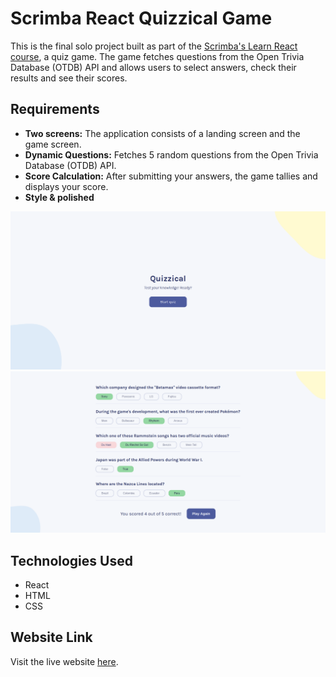 # Scrimba React Quizzical Game

This is the final solo project built as part of the [Scrimba's Learn React course](https://v2.scrimba.com/learn-react-c0e), a quiz game.
The game fetches questions from the Open Trivia Database (OTDB) API and allows users to select answers, check their results and see their scores.

## Requirements
- **Two screens:** The application consists of a landing screen and the game screen.
- **Dynamic Questions:** Fetches 5 random questions from the Open Trivia Database (OTDB) API.
- **Score Calculation:** After submitting your answers, the game tallies and displays your score.
- **Style & polished**

![Quizzical Start Screenshot](/src/assets/quizzical-landing-sc.png)
![Quizzical Game Screenshot](/src/assets/quizzical-game-sc.png)

## Technologies Used

- React
- HTML
- CSS

## Website Link

Visit the live website [here](https://paulomborges.github.io/scrimba-react-quizzical).
